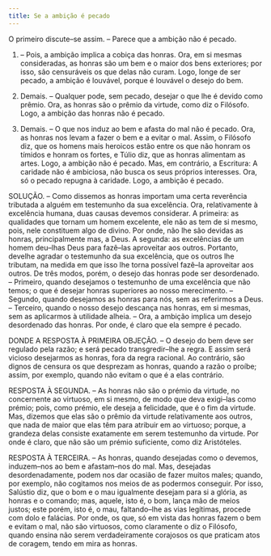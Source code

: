 ```yaml
---
title: Se a ambição é pecado
---
```


O primeiro discute–se assim. – Parece que a ambição não é pecado.  

1. – Pois, a ambição implica a cobiça das honras. Ora, em si mesmas consideradas, as honras são um bem e o maior dos bens exteriores; por isso, são censuráveis os que delas não curam. Logo, longe de ser pecado, a ambição é louvável, porque é louvável o desejo do bem.  

2. Demais. – Qualquer pode, sem pecado, desejar o que lhe é devido como prêmio. Ora, as honras são o prêmio da virtude, como diz o Filósofo. Logo, a ambição das honras não é pecado.  

3. Demais. – O que nos induz ao bem e afasta do mal não é pecado. Ora, as honras nos levam a fazer o bem e a evitar o mal. Assim, o Filósofo diz, que os homens mais heroicos estão entre os que não honram os tímidos e honram os fortes, e Túlio diz, que as honras alimentam as artes. Logo, a ambição não é pecado.  Mas, em contrário, a Escritura: A caridade não é ambiciosa, não busca os seus próprios interesses. Ora, só o pecado repugna à caridade. Logo, a ambição é pecado.  

SOLUÇÃO. – Como dissemos as honras importam uma certa reverência tributada a alguém em testemunho da sua excelência. Ora, relativamente à excelência humana, duas causas devemos considerar. A primeira: as qualidades que tornam um homem excelente, ele não as tem de si mesmo, pois, nele constituem algo de divino. Por onde, não lhe são devidas as honras, principalmente mas, a Deus. A segunda: as excelências de um homem deu–lhas Deus para fazê–las aproveitar aos outros. Portanto, develhe agradar o testemunho da sua excelência, que os outros lhe tributam, na medida em que isso lhe torna possível fazê–la aproveitar aos outros.  De três modos, porém, o desejo das honras pode ser desordenado. – Primeiro, quando desejamos o testemunho de uma excelência que não temos; o que é desejar honras superiores ao nosso merecimento. – Segundo, quando desejamos as honras para nós, sem as referirmos a Deus. – Terceiro, quando o nosso desejo descança nas honras, em si mesmas, sem as aplicarmos à utilidade alheia. – Ora, a ambição implica um desejo desordenado das honras. Por onde, é claro que ela sempre é pecado.  

DONDE A RESPOSTA À PRIMEIRA OBJEÇÃO. – O desejo do bem deve ser regulado pela razão; e será pecado transgredir–lhe a regra. E assim será vicioso desejarmos as honras, fora da regra racional. Ao contrário, são dignos de censura os que desprezam as honras, quando a razão o proíbe; assim, por exemplo, quando não evitam o que é a elas contrário.  

RESPOSTA À SEGUNDA. – As honras não são o prémio da virtude, no concernente ao virtuoso, em si mesmo, de modo que deva exigi–las como prémio; pois, como prémio, ele deseja a felicidade, que é o fim da virtude. Mas, dizemos que elas são o prêmio da virtude relativamente aos outros, que nada de maior que elas têm para atribuir em ao virtuoso; porque, a grandeza delas consiste exatamente em serem testemunho da virtude. Por onde é claro, que não são um prémio suficiente, como diz Aristóteles.  

RESPOSTA À TERCEIRA. – As honras, quando desejadas como o devemos, induzem–nos ao bem e afastam–nos do mal. Mas, desejadas desordenadamente, podem nos dar ocasião de fazer muitos males; quando, por exemplo, não cogitamos nos meios de as podermos conseguir. Por isso, Salústio diz, que o bom e o mau igualmente desejam para si a glória, as honras e o comando; mas, aquele, isto é, o bom, lança mão de meios justos; este porém, isto é, o mau, faltando–lhe as vias legítimas, procede com dolo e falácias. Por onde, os que, só em vista das honras fazem o bem e evitam o mal, não são virtuosos, como claramente o diz o Filósofo, quando ensina não serem verdadeiramente corajosos os que praticam atos de coragem, tendo em mira as honras.